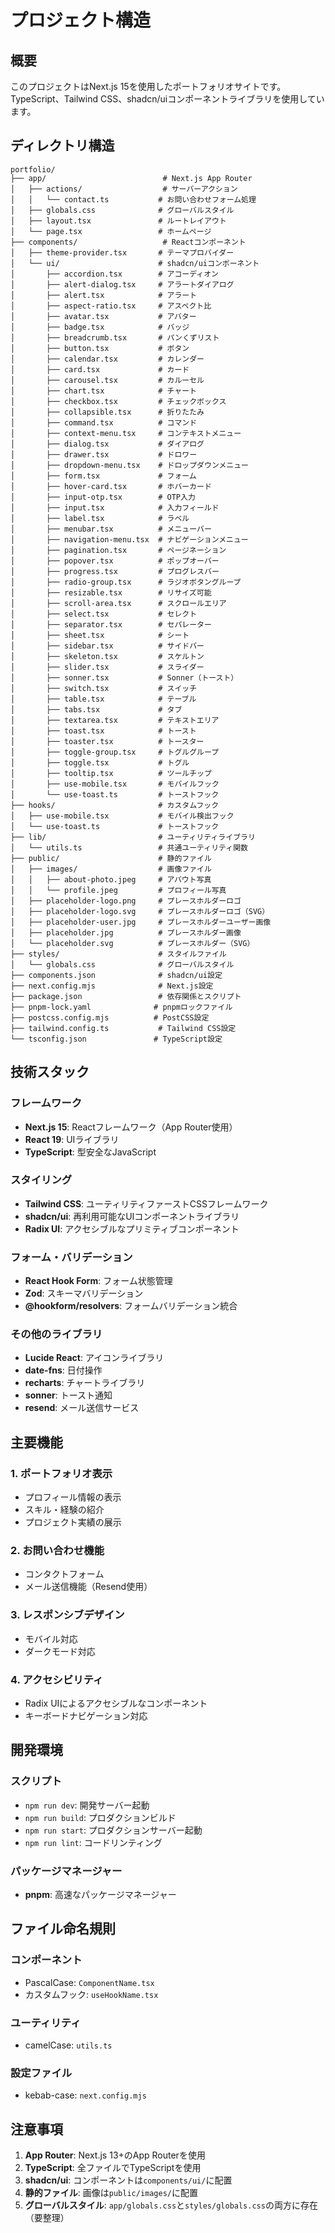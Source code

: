 # プロジェクト構造

## 概要
このプロジェクトはNext.js 15を使用したポートフォリオサイトです。TypeScript、Tailwind CSS、shadcn/uiコンポーネントライブラリを使用しています。

## ディレクトリ構造

```
portfolio/
├── app/                          # Next.js App Router
│   ├── actions/                  # サーバーアクション
│   │   └── contact.ts           # お問い合わせフォーム処理
│   ├── globals.css              # グローバルスタイル
│   ├── layout.tsx               # ルートレイアウト
│   └── page.tsx                 # ホームページ
├── components/                   # Reactコンポーネント
│   ├── theme-provider.tsx       # テーマプロバイダー
│   └── ui/                      # shadcn/uiコンポーネント
│       ├── accordion.tsx        # アコーディオン
│       ├── alert-dialog.tsx     # アラートダイアログ
│       ├── alert.tsx            # アラート
│       ├── aspect-ratio.tsx     # アスペクト比
│       ├── avatar.tsx           # アバター
│       ├── badge.tsx            # バッジ
│       ├── breadcrumb.tsx       # パンくずリスト
│       ├── button.tsx           # ボタン
│       ├── calendar.tsx         # カレンダー
│       ├── card.tsx             # カード
│       ├── carousel.tsx         # カルーセル
│       ├── chart.tsx            # チャート
│       ├── checkbox.tsx         # チェックボックス
│       ├── collapsible.tsx      # 折りたたみ
│       ├── command.tsx          # コマンド
│       ├── context-menu.tsx     # コンテキストメニュー
│       ├── dialog.tsx           # ダイアログ
│       ├── drawer.tsx           # ドロワー
│       ├── dropdown-menu.tsx    # ドロップダウンメニュー
│       ├── form.tsx             # フォーム
│       ├── hover-card.tsx       # ホバーカード
│       ├── input-otp.tsx        # OTP入力
│       ├── input.tsx            # 入力フィールド
│       ├── label.tsx            # ラベル
│       ├── menubar.tsx          # メニューバー
│       ├── navigation-menu.tsx  # ナビゲーションメニュー
│       ├── pagination.tsx       # ページネーション
│       ├── popover.tsx          # ポップオーバー
│       ├── progress.tsx         # プログレスバー
│       ├── radio-group.tsx      # ラジオボタングループ
│       ├── resizable.tsx        # リサイズ可能
│       ├── scroll-area.tsx      # スクロールエリア
│       ├── select.tsx           # セレクト
│       ├── separator.tsx        # セパレーター
│       ├── sheet.tsx            # シート
│       ├── sidebar.tsx          # サイドバー
│       ├── skeleton.tsx         # スケルトン
│       ├── slider.tsx           # スライダー
│       ├── sonner.tsx           # Sonner（トースト）
│       ├── switch.tsx           # スイッチ
│       ├── table.tsx            # テーブル
│       ├── tabs.tsx             # タブ
│       ├── textarea.tsx         # テキストエリア
│       ├── toast.tsx            # トースト
│       ├── toaster.tsx          # トースター
│       ├── toggle-group.tsx     # トグルグループ
│       ├── toggle.tsx           # トグル
│       ├── tooltip.tsx          # ツールチップ
│       ├── use-mobile.tsx       # モバイルフック
│       └── use-toast.ts         # トーストフック
├── hooks/                       # カスタムフック
│   ├── use-mobile.tsx           # モバイル検出フック
│   └── use-toast.ts             # トーストフック
├── lib/                         # ユーティリティライブラリ
│   └── utils.ts                 # 共通ユーティリティ関数
├── public/                      # 静的ファイル
│   ├── images/                  # 画像ファイル
│   │   ├── about-photo.jpeg     # アバウト写真
│   │   └── profile.jpeg         # プロフィール写真
│   ├── placeholder-logo.png     # プレースホルダーロゴ
│   ├── placeholder-logo.svg     # プレースホルダーロゴ（SVG）
│   ├── placeholder-user.jpg     # プレースホルダーユーザー画像
│   ├── placeholder.jpg          # プレースホルダー画像
│   └── placeholder.svg          # プレースホルダー（SVG）
├── styles/                      # スタイルファイル
│   └── globals.css              # グローバルスタイル
├── components.json              # shadcn/ui設定
├── next.config.mjs              # Next.js設定
├── package.json                 # 依存関係とスクリプト
├── pnpm-lock.yaml              # pnpmロックファイル
├── postcss.config.mjs          # PostCSS設定
├── tailwind.config.ts           # Tailwind CSS設定
└── tsconfig.json               # TypeScript設定
```

## 技術スタック

### フレームワーク
- **Next.js 15**: Reactフレームワーク（App Router使用）
- **React 19**: UIライブラリ
- **TypeScript**: 型安全なJavaScript

### スタイリング
- **Tailwind CSS**: ユーティリティファーストCSSフレームワーク
- **shadcn/ui**: 再利用可能なUIコンポーネントライブラリ
- **Radix UI**: アクセシブルなプリミティブコンポーネント

### フォーム・バリデーション
- **React Hook Form**: フォーム状態管理
- **Zod**: スキーマバリデーション
- **@hookform/resolvers**: フォームバリデーション統合

### その他のライブラリ
- **Lucide React**: アイコンライブラリ
- **date-fns**: 日付操作
- **recharts**: チャートライブラリ
- **sonner**: トースト通知
- **resend**: メール送信サービス

## 主要機能

### 1. ポートフォリオ表示
- プロフィール情報の表示
- スキル・経験の紹介
- プロジェクト実績の展示

### 2. お問い合わせ機能
- コンタクトフォーム
- メール送信機能（Resend使用）

### 3. レスポンシブデザイン
- モバイル対応
- ダークモード対応

### 4. アクセシビリティ
- Radix UIによるアクセシブルなコンポーネント
- キーボードナビゲーション対応

## 開発環境

### スクリプト
- `npm run dev`: 開発サーバー起動
- `npm run build`: プロダクションビルド
- `npm run start`: プロダクションサーバー起動
- `npm run lint`: コードリンティング

### パッケージマネージャー
- **pnpm**: 高速なパッケージマネージャー

## ファイル命名規則

### コンポーネント
- PascalCase: `ComponentName.tsx`
- カスタムフック: `useHookName.tsx`

### ユーティリティ
- camelCase: `utils.ts`

### 設定ファイル
- kebab-case: `next.config.mjs`

## 注意事項

1. **App Router**: Next.js 13+のApp Routerを使用
2. **TypeScript**: 全ファイルでTypeScriptを使用
3. **shadcn/ui**: コンポーネントは`components/ui/`に配置
4. **静的ファイル**: 画像は`public/images/`に配置
5. **グローバルスタイル**: `app/globals.css`と`styles/globals.css`の両方に存在（要整理）